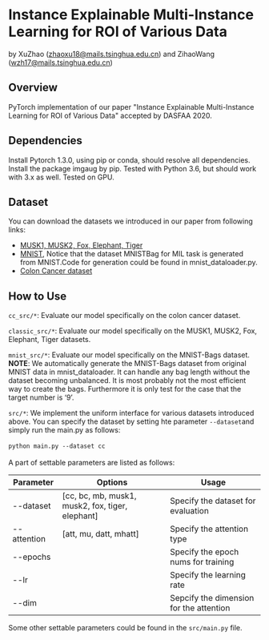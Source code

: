 Instance Explainable Multi-Instance Learning for ROI of Various Data
================================================

by XuZhao (<zhaoxu18@mails.tsinghua.edu.cn>) and ZihaoWang (<wzh17@mails.tsinghua.edu.cn>)

Overview
--------

PyTorch implementation of our paper "Instance Explainable Multi-Instance Learning for ROI of Various Data" accepted by DASFAA 2020.


Dependencies
------------

Install Pytorch 1.3.0, using pip or conda, should resolve all dependencies.
Install the package imgaug by pip.
Tested with Python 3.6, but should work with 3.x as well.
Tested on GPU.

Dataset
-------

You can download the datasets we introduced in our paper from following links:
* [MUSK1, MUSK2, Fox, Elephant, Tiger](http://www.cs.columbia.edu/~andrews/mil/data/MIL-Data-2002-Musk-Corel-Trec9-MATLAB.tgz)
* [MNIST](http://yann.lecun.com/exdb/mnist/), Notice that the dataset MNISTBag for MIL task is generated from MNIST.Code for generation could be found in mnist_dataloader.py.
* [Colon Cancer dataset](https://warwick.ac.uk/fac/sci/dcs/research/tia/data/crchistolabelednucleihe/crchistophenotypes_2016_04_28.zip)


How to Use
----------
`cc_src/*`: Evaluate our model specifically on the colon cancer dataset.

`classic_src/*`: Evaluate our model specifically on the MUSK1, MUSK2, Fox, Elephant, Tiger datasets.

`mnist_src/*`: Evaluate our model specifically on the MNIST-Bags dataset. 
__NOTE__: We automatically generate the MNIST-Bags dataset from original MNIST data in mnist_dataloader. It can handle any bag length without the dataset becoming unbalanced. It is most probably not the most efficient way to create the bags. Furthermore it is only test for the case that the target number is ‘9’.

`src/*`: We implement the uniform interface for various datasets introduced above. You can specify the dataset by setting hte parameter `--dataset`and simply run the main.py as follows:
<br>
<br>
`python main.py --dataset cc`
<br>
<br>
A part of settable parameters are listed as follows:

Parameter | Options | Usage
--------- | ------- | -----
--dataset | [cc, bc, mb, musk1, musk2, fox, tiger, elephant] | Specify the dataset for evaluation
--attention | [att, mu, datt, mhatt] | Specify the attention type 
--epochs | | Specify the epoch nums for training
--lr | | Specify the learning rate
--dim | | Sepcify the dimension for the attention

Some other settable parameters could be found in the `src/main.py` file.
